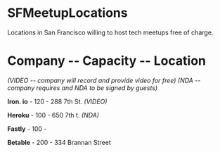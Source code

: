 # SFMeetupLocations
Locations in San Francisco willing to host tech meetups free of charge. 

# Company -- Capacity -- Location 
*(VIDEO -- company will record and provide video for free)*
*(NDA -- company requires and NDA to be signed by guests)*

**Iron. io** - 120 - 288 7th St. *(VIDEO)*

**Heroku** - 100 - 650 7th t. *(NDA)*

**Fastly** - 100 - 

**Betable** - 200 - 334 Brannan Street
